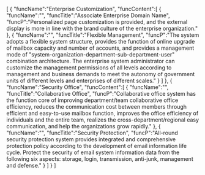 [
	{
		"funcName":"Enterprise Customization",
		"funcContent":[
			{
				"funcName":"",
				"funcTitle":"Associate Enterprise Domain Name",
				"funcP":"Personalized page customization is provided, and the external display is more in line with the brand culture of the enterprise organization."
			},
			{
				"funcName":"",
				"funcTitle":"Flexible Management",
				"funcP":"The system adopts a flexible system structure, provides the function of online upgrade of mailbox capacity and number of accounts, and provides a management mode of \"system-organization-department-sub-department-user\" combination architecture. The enterprise system administrator can customize the management permissions of all levels according to management and business demands to meet the autonomy of government units of different levels and enterprises of different scales."
			}
		]
	},
	{
		"funcName":"Security Office",
		"funcContent":[
			{
				"funcName":"",
				"funcTitle":"Collaborative Office",
				"funcP":"Collaborative office system has the function core of improving department/team collaborative office efficiency, reduces the communication cost between members through efficient and easy-to-use mailbox function, improves the office efficiency of individuals and the entire team, realizes the cross-department/regional easy communication, and help the organizations grow rapidly."
			},
			{
				"funcName":"",
				"funcTitle":"Security Protection",
				"funcP":"All-round security protection system provides integrated and comprehensive protection policy according to the development of email information life cycle. Protect the security of email system information data from the following six aspects: storage, login, transmission, anti-junk, management and defense."
			}
		]
	}
]